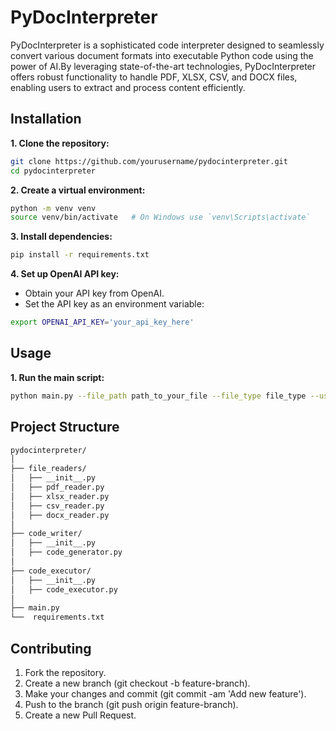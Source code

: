 # PyDocInterpreter
PyDocInterpreter is a sophisticated code interpreter designed to seamlessly convert various document formats into executable Python code using the power of AI.By leveraging state-of-the-art technologies, PyDocInterpreter offers robust functionality to handle PDF, XLSX, CSV, and DOCX files, enabling users to extract and process content efficiently.

## Installation
__1. Clone the repository:__
```bash
git clone https://github.com/yourusername/pydocinterpreter.git
cd pydocinterpreter
```
__2. Create a virtual environment:__
```bash
python -m venv venv
source venv/bin/activate   # On Windows use `venv\Scripts\activate`
```
__3. Install dependencies:__
```bash
pip install -r requirements.txt
```
__4. Set up OpenAI API key:__

* Obtain your API key from OpenAI.
* Set the API key as an environment variable:
```bash
export OPENAI_API_KEY='your_api_key_here'
```

## Usage
__1. Run the main script:__
```bash
python main.py --file_path path_to_your_file --file_type file_type --user_prompt "your prompt"
```

## Project Structure
```bash
pydocinterpreter/
│
├── file_readers/
│   ├── __init__.py
│   ├── pdf_reader.py
│   ├── xlsx_reader.py
│   ├── csv_reader.py
│   ├── docx_reader.py
│
├── code_writer/
│   ├── __init__.py
│   ├── code_generator.py
│
├── code_executor/
│   ├── __init__.py
│   ├── code_executor.py
│
├── main.py
└──  requirements.txt
```

## Contributing
1. Fork the repository.
2. Create a new branch (git checkout -b feature-branch).
3. Make your changes and commit (git commit -am 'Add new feature').
4. Push to the branch (git push origin feature-branch).
5. Create a new Pull Request.
